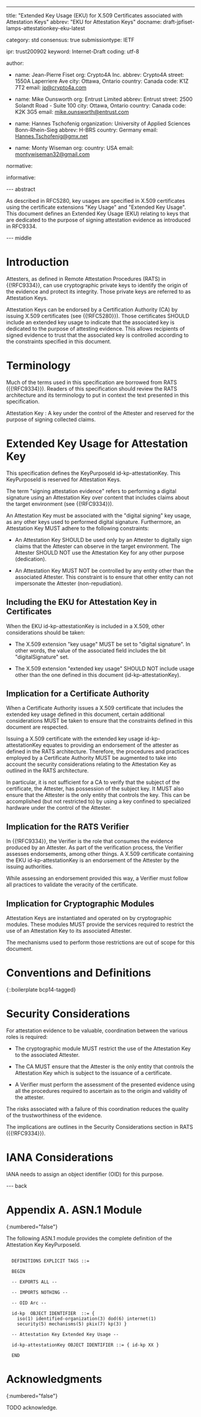 ---
title: "Extended Key Usage (EKU) for X.509 Certificates associated with Attestation Keys"
abbrev: "EKU for Attestation Keys"
docname: draft-jpfiset-lamps-attestationkey-eku-latest

category: std
consensus: true
submissiontype: IETF

ipr: trust200902
keyword: Internet-Draft
coding: utf-8

author:
  - name: Jean-Pierre Fiset
    org: Crypto4A Inc.
    abbrev: Crypto4A
    street: 1550A Laperriere Ave
    city: Ottawa, Ontario
    country: Canada
    code: K1Z 7T2
    email: jp@crypto4a.com

  - name: Mike Ounsworth
    org: Entrust Limited
    abbrev: Entrust
    street: 2500 Solandt Road - Suite 100
    city: Ottawa, Ontario
    country: Canada
    code: K2K 3G5
    email: mike.ounsworth@entrust.com

  - name: Hannes Tschofenig
    organization: University of Applied Sciences Bonn-Rhein-Sieg
    abbrev: H-BRS
    country: Germany
    email: Hannes.Tschofenig@gmx.net

  - name: Monty Wiseman
    org:
    country: USA
    email: montywiseman32@gmail.com

normative:

informative:


--- abstract

As described in RFC5280, key usages are specified in X.509 certificates using the
certificate extensions "Key Usage" and "Extended Key Usage". This document defines
an Extended Key Usage (EKU) relating to keys that are dedicated to the purpose of
signing attestation evidence as introduced in RFC9334.



--- middle

# Introduction

Attesters, as defined in Remote Attestation Procedures
(RATS) in {{!RFC9334}}, can use cryptographic private keys to identify the origin of
the evidence and protect its integrity. Those private keys are referred to as
Attestation Keys.

Attestation Keys can be endorsed by a Certification Authority (CA) by issuing
X.509 certificates (see {{!RFC5280}}). Those certificates SHOULD include an extended
key usage to indicate that the associated key is dedicated to the purpose of attesting
evidence. This allows recipients of signed evidence to trust that the associated key is
controlled according to the constraints specified in this document.

# Terminology

Much of the terms used in this specification are borrowed from RATS ({{!RFC9334}}).
Readers of this specification should review the RATS architecture and its terminology
to put in context the text presented in this specification.

Attestation Key : A key under the control of the Attester and reserved for the purpose
of signing collected claims.

# Extended Key Usage for Attestation Key

This specification defines the KeyPurposeId id-kp-attestationKey. This KeyPurposeId
is reserved for Attestation Keys.

The term "signing attestation evidence" refers to performing a digital signature
using an Attestation Key over content that includes claims about the target
environment (see {{!RFC9334}}).

An Attestation Key must be associated with the "digital signing" key usage, as any
other keys used to performed digital signature. Furthermore, an Attestation Key MUST
adhere to the following constraints:

* An Attestation Key SHOULD be used only by an Attester to digitally sign claims that
the Attester can observe in the target environment. The Attester SHOULD NOT use the
Attestation Key for any other purpose (dedication).

* An Attestation Key MUST NOT be controlled by any entity other than the associated
Attester. This constraint is to ensure that other entity can not impersonate the
Attester (non-repudiation).

## Including the EKU for Attestation Key in Certificates

When the EKU id-kp-attestationKey is included in a X.509, other considerations should
be taken:

* The X.509 extension "key usage" MUST be set to "digital signature". In other words,
the value of the associated field includes the bit "digitalSignature" set.

* The X.509 extension "extended key usage" SHOULD NOT include usage other than the
one defined in this document (id-kp-attestationKey).

## Implication for a Certificate Authority

When a Certificate Authority issues a X.509 certificate that includes the extended key
usage defined in this document, certain additional considerations MUST be taken to ensure
that the constraints defined in this document are respected.

Issuing a X.509 certificate with the extended key usage id-kp-attestationKey
equates to providing an endorsement of the attester as defined in the RATS architecture.
Therefore, the procedures and practices employed by a Certificate Authority MUST be
augmented to take into account the security considerations relating to the Attestation
Key as outlined in the RATS architecture.

In particular, it is not sufficient for a CA to verify that the subject of the certificate,
the Attester, has possession of the subject key. It MUST also ensure that the Attester is the only
entity that controls the key. This can be accomplished (but not restricted to) by using
a key confined to specialized hardware under the control of the Attester.

## Implication for the RATS Verifier

In {{!RFC9334}}, the Verifier is the role that consumes the evidence produced by an
Attester. As part of the verification process, the Verifier assesses endorsements, among
other things. A X.509 certificate containing the EKU id-kp-attestationKey is an
endorsement of the Attester by the issuing authorities.

While assessing an endorsement provided this way, a Verifier must follow all practices
to validate the veracity of the certificate.

## Implication for Cryptographic Modules

Attestation Keys are instantiated and operated on by cryptographic modules. These modules
MUST provide the services required to restrict the use of an Attestation Key to its
associated Attester.

The mechanisms used to perform those restrictions are out of scope for this document.


# Conventions and Definitions

{::boilerplate bcp14-tagged}


# Security Considerations

For attestation evidence to be valuable, coordination between the various roles is required:

* The cryptographic module MUST restrict the use of the Attestation Key to the associated Attester.

* The CA MUST ensure that the Attester is the only entity that controls the Attestation Key which
is subject to the issuance of a certificate.

* A Verifier must perform the assessment of the presented evidence using all the procedures
required to ascertain as to the origin and validity of the attester.

The risks associated with a failure of this coordination reduces the quality of the trustworthiness
of the evidence.

The implications are outlines in the Security Considerations section in RATS ({{!RFC9334}}).



# IANA Considerations

IANA needs to assign an object identifier (OID) for this purpose.


--- back

# Appendix A. ASN.1 Module
{:numbered="false"}

The following ASN.1 module provides the complete definition of the
Attestation Key KeyPurposeId.

~~~

  DEFINITIONS EXPLICIT TAGS ::=

  BEGIN

  -- EXPORTS ALL --

  -- IMPORTS NOTHING --

  -- OID Arc --

  id-kp  OBJECT IDENTIFIER  ::= {
    iso(1) identified-organization(3) dod(6) internet(1)
    security(5) mechanisms(5) pkix(7) kp(3) }

  -- Attestation Key Extended Key Usage --

  id-kp-attestationKey OBJECT IDENTIFIER ::= { id-kp XX }

  END
~~~

# Acknowledgments
{:numbered="false"}

TODO acknowledge.
